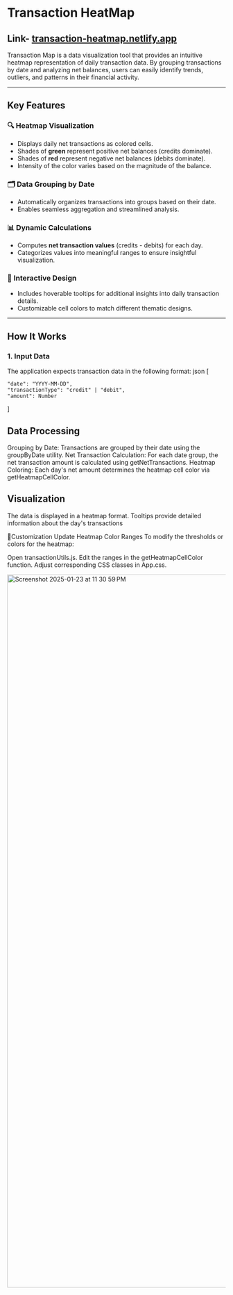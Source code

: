 # Transaction HeatMap

## Link- [transaction-heatmap.netlify.app](https://transaction-heatmap.netlify.app/)
Transaction Map is a data visualization tool that provides an intuitive heatmap representation of daily transaction data. By grouping transactions by date and analyzing net balances, users can easily identify trends, outliers, and patterns in their financial activity.

---

## Key Features

### 🔍 **Heatmap Visualization**
- Displays daily net transactions as colored cells.
- Shades of **green** represent positive net balances (credits dominate).
- Shades of **red** represent negative net balances (debits dominate).
- Intensity of the color varies based on the magnitude of the balance.

### 🗂️ **Data Grouping by Date**
- Automatically organizes transactions into groups based on their date.
- Enables seamless aggregation and streamlined analysis.

### 📊 **Dynamic Calculations**
- Computes **net transaction values** (credits - debits) for each day.
- Categorizes values into meaningful ranges to ensure insightful visualization.

### 🎨 **Interactive Design**
- Includes hoverable tooltips for additional insights into daily transaction details.
- Customizable cell colors to match different thematic designs.

---

## How It Works

### 1. **Input Data**
The application expects transaction data in the following format:
json
[
  
    "date": "YYYY-MM-DD",
    "transactionType": "credit" | "debit",
    "amount": Number
  
]

## Data Processing
Grouping by Date: Transactions are grouped by their date using the groupByDate utility.
Net Transaction Calculation: For each date group, the net transaction amount is calculated using getNetTransactions.
Heatmap Coloring: Each day's net amount determines the heatmap cell color via getHeatmapCellColor.


## Visualization
The data is displayed in a heatmap format.
Tooltips provide detailed information about the day's transactions

🦾Customization
Update Heatmap Color Ranges
To modify the thresholds or colors for the heatmap:

Open transactionUtils.js.
Edit the ranges in the getHeatmapCellColor function.
Adjust corresponding CSS classes in App.css.

<img width="1642" alt="Screenshot 2025-01-23 at 11 30 59 PM" src="https://github.com/user-attachments/assets/ebc98909-e3ed-4187-b473-35bbb175fc23" />


